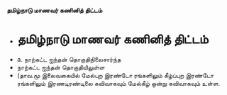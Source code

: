 **தமிழ்நாடு மாணவர் கணினித் திட்டம்**
- # தமிழ்நாடு மாணவர் கணினித் திட்டம்
- a. நாற்கட்ட ஐந்தன் தொகுதிநிலைசார்ந்த
- நாற்கட்ட ஐந்தன் தொகுதியிலுள்ள
- (தாவ.மூ இலைவகையில் மேல்புற இரண்டோ ரங்களிலும் கீழ்ப்புற இரண்டோ ரங்களிலும் இரணடிரண்டிலை கவிவாகவும் மேல்கீழ் ஒன்று கவிவாகவும் உள்ள.

